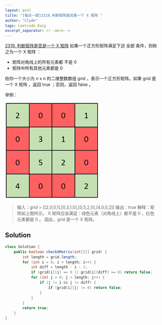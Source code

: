 ```yaml
---
layout: post
title: "[每日一题]2319.判断矩阵是否是一个 X 矩阵 "
author: "Clyde"
tags: Leetcode Easy
excerpt_separator: <!--more-->
---
```


[2319. 判断矩阵是否是一个 X 矩阵](https://leetcode.cn/problems/check-if-matrix-is-x-matrix/)    如果一个正方形矩阵满足下述 全部 条件，则称之为一个 X 矩阵 ：

- 矩阵对角线上的所有元素都 不是 0
- 矩阵中所有其他元素都是 0

给你一个大小为 n x n 的二维整数数组 grid ，表示一个正方形矩阵。如果 grid 是一个 X 矩阵 ，返回 true ；否则，返回 false 。<!--more-->

举例：

![20230131](assets/20230131.jpg)

> 输入：grid = [[2,0,0,1],[0,3,1,0],[0,5,2,0],[4,0,0,2]]
> 输出：true
> 解释：矩阵如上图所示。
> X 矩阵应该满足：绿色元素（对角线上）都不是 0 ，红色元素都是 0 。
> 因此，grid 是一个 X 矩阵。

## Solution 

```java
class Solution {
    public boolean checkXMatrix(int[][] grid) {
        int length = grid.length;
        for (int i = 0; i < length; i++) {
            int diff = length - i - 1;
            if (grid[i][i] == 0 || grid[i][diff] == 0) return false;
            for (int j = 0; j < length; j++) {
                if (j != i && j != diff) {
                    if (grid[i][j] != 0) return false;
                }
            }
        }
        return true;
    }
}
```
